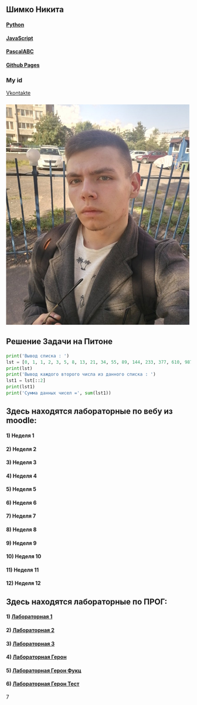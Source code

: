 ## Шимко Никита
#### [Python](https://www.python.org)
#### [JavaScript](https://ru.wikipedia.org/wiki/JavaScript)
#### [PascalABC](http://pascalabc.net)
#### [Github Pages](https://github.com)
### My id
[Vkontakte](https://vk.com/kiwunaka)
### <img src="Pages/калик.jpg" width="500" height="600" />

## Решение Задачи на Питоне
```python
print('Вывод списка : ')
lst = [0, 1, 1, 2, 3, 5, 8, 13, 21, 34, 55, 89, 144, 233, 377, 610, 987, 1597, 2584, 4181, 6765, 10946]
print(lst)
print('Вывод каждого второго числа из данного списка : ')
lst1 = lst[::2]
print(lst1)
print('Сумма данных чисел =', sum(lst1))
```
## Здесь находятся лабораторные по вебу из moodle:

#### 1) Неделя 1 []() []() 
#### 2) Неделя 2 []()
#### 3) Неделя 3 []()
#### 4) Неделя 4 []()
#### 5) Неделя 5 []()
#### 6) Неделя 6 []()
#### 7) Неделя 7 []()
#### 8) Неделя 8 []()
#### 9) Неделя 9 []()
#### 10) Неделя 10 []()
#### 11) Неделя 11 []()
#### 12) Неделя 12 []()


## Здесь находятся лабораторные по ПРОГ:

#### 1) [Лабораторная 1](https://github.com/NikitaSH999/webportfolio/blob/master/Python/Lab1.py)
#### 2) [Лабораторная 2](https://repl.it/@NikitaShimko/LR-2)
#### 3) [Лабораторная 3](https://repl.it/@NikitaShimko/sss)
#### 4) [Лабораторная Герон](https://github.com/NikitaSH999/ProgLabGeron)
#### 5) [Лабораторная Герон Фукц](https://github.com/NikitaSH999/ProgLabGeronFunc)
#### 6) [Лабораторная Герон Тест](https://github.com/NikitaSH999/ProgLabGeronTests/blob/master/prolabwithtests.py)
7
